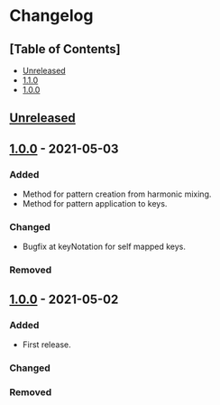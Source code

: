# Changelog

## [Table of Contents]
- [Unreleased](#unreleased)
- [1.1.0](#100---2021-05-03)
- [1.0.0](#100---2021-05-02)

## [Unreleased][]


## [1.0.0] - 2021-05-03
### Added
- Method for pattern creation from harmonic mixing.
- Method for pattern application to keys.

### Changed
- Bugfix at keyNotation for self mapped keys.

### Removed

## [1.0.0] - 2021-05-02
### Added
- First release.

### Changed

### Removed

[Unreleased]: https://github.com/regorxxx/Camelot-Wheel-Notation/compare/v1.1.0...HEAD
[1.1.0]: https://github.com/regorxxx/Camelot-Wheel-Notation/compare/v1.0.0...v1.1.0
[1.0.0]: https://github.com/regorxxx/Camelot-Wheel-Notation/compare/16b9932...v1.0.0
